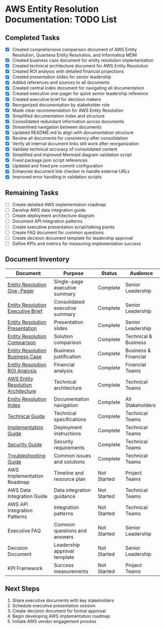 # AWS Entity Resolution Documentation: TODO List

## Completed Tasks

- [x] Created comprehensive comparison document of AWS Entity Resolution, Quantexa
  Entity Resolution, and Informatica MDM
- [x] Created business case document for entity resolution implementation
- [x] Created technical architecture document for AWS Entity Resolution
- [x] Created ROI analysis with detailed financial projections
- [x] Created presentation slides for senior leadership
- [x] Added references and sources to all documents
- [x] Created central index document for navigating all documentation
- [x] Created executive one-pager for quick senior leadership reference
- [x] Created executive brief for decision makers
- [x] Reorganized documentation by stakeholder role
- [x] Made clear recommendation for AWS Entity Resolution
- [x] Simplified documentation index and structure
- [x] Consolidated redundant information across documents
- [x] Streamlined navigation between documents
- [x] Updated README.md to align with documentation structure
- [x] Review all documents for consistency after consolidation
- [x] Verify all internal document links still work after reorganization
- [x] Validate technical accuracy of consolidated content
- [x] Simplified and improved Mermaid diagram validation script
- [x] Fixed package.json script references
- [x] Updated and fixed pre-commit configuration
- [x] Enhanced document link checker to handle external URLs
- [x] Improved error handling in validation scripts

## Remaining Tasks

- [ ] Create detailed AWS implementation roadmap
- [ ] Develop AWS data integration guide
- [ ] Create deployment architecture diagram
- [ ] Document API integration patterns
- [ ] Create executive presentation script/talking points
- [ ] Create FAQ document for common questions
- [ ] Create decision document template for leadership approval
- [ ] Define KPIs and metrics for measuring implementation success

## Document Inventory

| Document                                                                    | Purpose                        | Status      | Audience             |
| --------------------------------------------------------------------------- | ------------------------------ | ----------- | -------------------- |
| [Entity Resolution One-Pager](entity-resolution-one-pager.md)               | Single-page executive summary  | Complete    | Senior Leadership    |
| [Entity Resolution Executive Brief](entity-resolution-executive-brief.md)   | Consolidated executive summary | Complete    | Senior Leadership    |
| [Entity Resolution Presentation](entity-resolution-presentation.md)         | Presentation slides            | Complete    | Senior Leadership    |
| [Entity Resolution Comparison](entity-resolution-comparison.md)             | Solution comparison            | Complete    | Technical & Business |
| [Entity Resolution Business Case](entity-resolution-business-case.md)       | Business justification         | Complete    | Business & Financial |
| [Entity Resolution ROI Analysis](entity-resolution-roi-analysis.md)         | Financial analysis             | Complete    | Financial Teams      |
| [AWS Entity Resolution Architecture](aws-entity-resolution-architecture.md) | Technical architecture         | Complete    | Technical Teams      |
| [Entity Resolution Index](entity-resolution-index.md)                       | Documentation navigation       | Complete    | All Stakeholders     |
| [Technical Guide](technical-guide.md)                                       | Technical specifications       | Complete    | Technical Teams      |
| [Implementation Guide](implementation-guide.md)                             | Deployment instructions        | Complete    | Technical Teams      |
| [Security Guide](security-guide.md)                                         | Security requirements          | Complete    | Technical Teams      |
| [Troubleshooting Guide](troubleshooting-guide.md)                           | Common issues and solutions    | Complete    | Technical Teams      |
| AWS Implementation Roadmap                                                  | Timeline and resource plan     | Not Started | Project Teams        |
| AWS Data Integration Guide                                                  | Data integration guidance      | Not Started | Technical Teams      |
| AWS API Integration Patterns                                                | Integration patterns           | Not Started | Technical Teams      |
| Executive FAQ                                                               | Common questions and answers   | Not Started | Senior Leadership    |
| Decision Document                                                           | Leadership approval template   | Not Started | Senior Leadership    |
| KPI Framework                                                               | Success measurements           | Not Started | Project Teams        |

## Next Steps

1. Share executive documents with key stakeholders
1. Schedule executive presentation session
1. Create decision document for formal approval
1. Begin developing AWS implementation roadmap
1. Initiate AWS vendor engagement process
